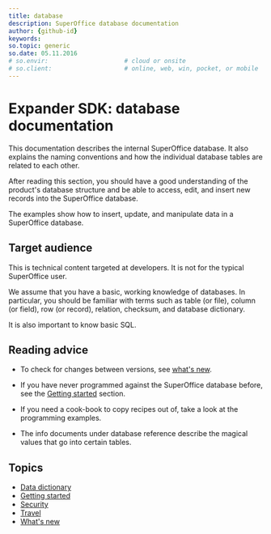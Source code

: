 ```yaml
---
title: database
description: SuperOffice database documentation
author: {github-id}
keywords:
so.topic: generic
so.date: 05.11.2016
# so.envir:                     # cloud or onsite
# so.client:                    # online, web, win, pocket, or mobile
---
```


# Expander SDK: database documentation

This documentation describes the internal SuperOffice database. It also explains the naming conventions and how the individual database tables are related to each other.

After reading this section, you should have a good understanding of the product's database structure and be able to access, edit, and insert new records into the SuperOffice database.

The examples show how to insert, update, and manipulate data in a SuperOffice database.

## Target audience

This is technical content targeted at developers. It is not for the typical SuperOffice user.

We assume that you have a basic, working knowledge of databases. In particular, you should be familiar with terms such as table (or file), column (or field), row (or record), relation, checksum, and database dictionary.

It is also important to know basic SQL.

## Reading advice

* To check for changes between versions, see [what's new][1].

* If you have never programmed against the SuperOffice database before, see the [Getting started][2] section.

* If you need a cook-book to copy recipes out of, take a look at the programming examples.

* The info documents under database reference describe the magical values that go into certain tables.

## Topics

* [Data dictionary](dictionary/index.md)
* [Getting started][2]
* [Security](security/index.md)
* [Travel](travel/index.md)
* [What's new][1]

<!-- Referenced links -->
[1]: whats-new/index.md
[2]: getting-started/index.md
